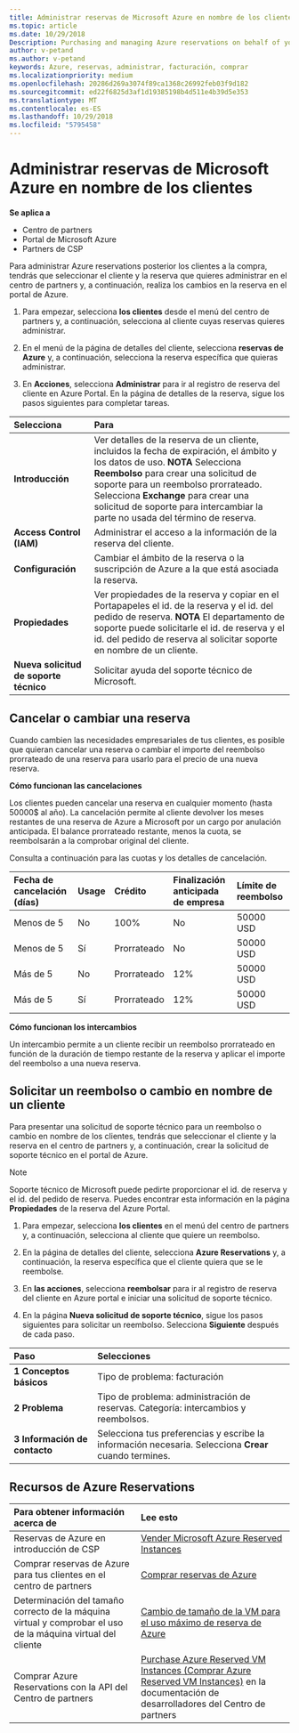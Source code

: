 ```yaml
---
title: Administrar reservas de Microsoft Azure en nombre de los clientes | Centro de partners
ms.topic: article
ms.date: 10/29/2018
Description: Purchasing and managing Azure reservations on behalf of your customers.
author: v-petand
ms.author: v-petand
keywords: Azure, reservas, administrar, facturación, comprar
ms.localizationpriority: medium
ms.openlocfilehash: 20286d269a3074f89ca1368c26992feb03f9d182
ms.sourcegitcommit: ed22f6825d3af1d19385198b4d511e4b39d5e353
ms.translationtype: MT
ms.contentlocale: es-ES
ms.lasthandoff: 10/29/2018
ms.locfileid: "5795458"
---
```

# <a name="manage-microsoft-azure-reservations-on-behalf-of-your-customers"></a>Administrar reservas de Microsoft Azure en nombre de los clientes

**Se aplica a**

-  Centro de partners
-  Portal de Microsoft Azure
-  Partners de CSP

Para administrar Azure reservations posterior los clientes a la compra, tendrás que seleccionar el cliente y la reserva que quieres administrar en el centro de partners y, a continuación, realiza los cambios en la reserva en el portal de Azure. 

1. Para empezar, selecciona **los clientes** desde el menú del centro de partners y, a continuación, selecciona al cliente cuyas reservas quieres administrar. 

2. En el menú de la página de detalles del cliente, selecciona **reservas de Azure** y, a continuación, selecciona la reserva específica que quieras administrar.  

3. En **Acciones**, selecciona **Administrar** para ir al registro de reserva del cliente en Azure Portal. En la página de detalles de la reserva, sigue los pasos siguientes para completar tareas.  

| **Selecciona**   | **Para**    |
|:-----------------------------|:-----------------|
| **Introducción**   | Ver detalles de la reserva de un cliente, incluidos la fecha de expiración, el ámbito y los datos de uso. **NOTA** Selecciona **Reembolso** para crear una solicitud de soporte para un reembolso prorrateado. Selecciona **Exchange** para crear una solicitud de soporte para intercambiar la parte no usada del término de reserva.  
| **Access Control (IAM)**   | Administrar el acceso a la información de la reserva del cliente.|
| **Configuración**   | Cambiar el ámbito de la reserva o la suscripción de Azure a la que está asociada la reserva.    |
| **Propiedades**   | Ver propiedades de la reserva y copiar en el Portapapeles el id. de la reserva y el id. del pedido de reserva. **NOTA** El departamento de soporte puede solicitarle el id. de reserva y el id. del pedido de reserva al solicitar soporte en nombre de un cliente.    |
| **Nueva solicitud de soporte técnico**    | Solicitar ayuda del soporte técnico de Microsoft.   |
 
## <a name="cancel-or-exchange-a-reservation"></a>Cancelar o cambiar una reserva 
Cuando cambien las necesidades empresariales de tus clientes, es posible que quieran cancelar una reserva o cambiar el importe del reembolso prorrateado de una reserva para usarlo para el precio de una nueva reserva. 

**Cómo funcionan las cancelaciones**

Los clientes pueden cancelar una reserva en cualquier momento (hasta 50000$ al año). La cancelación permite al cliente devolver los meses restantes de una reserva de Azure a Microsoft por un cargo por anulación anticipada. El balance prorrateado restante, menos la cuota, se reembolsarán a la comprobar original del cliente. 

Consulta a continuación para las cuotas y los detalles de cancelación.

|**Fecha de cancelación**<br> (días)   |**Usage**    |**Crédito**  |**Finalización anticipada**<br> de empresa    |**Límite de reembolso** | 
|:----------------------------------|:------------|:-----------|:--------------------------------|:--------------|
|Menos de 5                       | No          | 100%       | No                              | 50000 USD   |
|Menos de 5                       | Sí         | Prorrateado  | No                              | 50000 USD   |
|Más de 5                        | No          | Prorrateado  | 12%                             | 50000 USD   |
|Más de 5                        | Sí         | Prorrateado  | 12%                             | 50000 USD   |


**Cómo funcionan los intercambios** 

Un intercambio permite a un cliente recibir un reembolso prorrateado en función de la duración de tiempo restante de la reserva y aplicar el importe del reembolso a una nueva reserva.   

## <a name="request-a-refund-or-exchange-on-behalf-of-a-customer"></a>Solicitar un reembolso o cambio en nombre de un cliente 

Para presentar una solicitud de soporte técnico para un reembolso o cambio en nombre de los clientes, tendrás que seleccionar el cliente y la reserva en el centro de partners y, a continuación, crear la solicitud de soporte técnico en el portal de Azure. 

>[!NOTE]
>Soporte técnico de Microsoft puede pedirte proporcionar el id. de reserva y el id. del pedido de reserva. Puedes encontrar esta información en la página **Propiedades** de la reserva del Azure Portal. 

1. Para empezar, selecciona **los clientes** en el menú del centro de partners y, a continuación, selecciona al cliente que quiere un reembolso. 

2. En la página de detalles del cliente, selecciona **Azure Reservations** y, a continuación, la reserva específica que el cliente quiera que se le reembolse.  

3. En **las acciones**, selecciona **reembolsar** para ir al registro de reserva del cliente en Azure portal e iniciar una solicitud de soporte técnico.  

4. En la página **Nueva solicitud de soporte técnico**, sigue los pasos siguientes para solicitar un reembolso. Selecciona **Siguiente** después de cada paso. 

|**Paso**   |**Selecciones**    |
|:-----------------------------|:-----------------|
|**1 Conceptos básicos**   |Tipo de problema: facturación  |
|**2 Problema**   |Tipo de problema: administración de reservas. Categoría: intercambios y reembolsos. |
|**3 Información de contacto**   |Selecciona tus preferencias y escribe la información necesaria. Selecciona **Crear** cuando termines.   |

## <a name="azure-reservations-resources"></a>Recursos de Azure Reservations
|**Para obtener información acerca de**   |**Lee esto**    |
|:-----------------------------|:-----------------|
|Reservas de Azure en introducción de CSP  | [Vender Microsoft Azure Reserved Instances](azure-reservations.md) |
|Comprar reservas de Azure para tus clientes en el centro de partners   |[Comprar reservas de Azure](azure-reservations-buying.md) |
|Determinación del tamaño correcto de la máquina virtual y comprobar el uso de la máquina virtual del cliente   |[Cambio de tamaño de la VM para el uso máximo de reserva de Azure](azure-usage.md)   |
|Comprar Azure Reservations con la API del Centro de partners | [Purchase Azure Reserved VM Instances (Comprar Azure Reserved VM Instances)](https://docs.microsoft.com/partner-center/develop/purchase-azure-reservations) en la documentación de desarrolladores del Centro de partners

